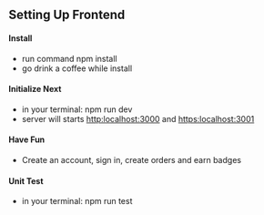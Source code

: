 ## Setting Up Frontend

#### Install

- run command npm install
- go drink a coffee while install

#### Initialize Next

- in your terminal: npm run dev
- server will starts [http:localhost:3000](http://localhost:3000) and [https:localhost:3001](http://localhost:3001)

#### Have Fun

- Create an account, sign in, create orders and earn badges

#### Unit Test

- in your terminal: npm run test
